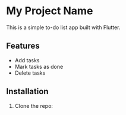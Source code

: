 # My Project Name  
This is a simple to-do list app built with Flutter.  

## Features  
- Add tasks  
- Mark tasks as done  
- Delete tasks  

## Installation  
1. Clone the repo:  
